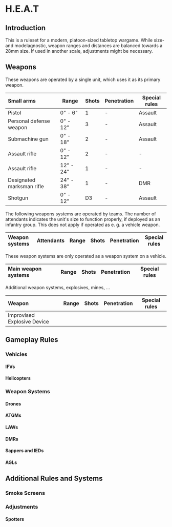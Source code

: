# H.E.A.T

## Introduction

This is a ruleset for a modern, platoon-sized tabletop wargame. While size- and
modelagnostic, weapon ranges and distances are balanced towards a 28mm size. If
used in another scale, adjustments might be necessary.

## Weapons

These weapons are operated by a single unit, which uses it as its primary 
weapon.

| Small arms | Range | Shots | Penetration | Special rules |
| :---- | ---- | ---- | ---- | ---- |
| Pistol | 0" - 6" | 1 | - | Assault |
| Personal defense weapon | 0" - 12" | 3 | - | Assault |
| Submachine gun | 0" - 18" | 2 | - | Assault |
| Assault rifle | 0" - 12" | 2 | - | - |
| Assault rifle | 12" - 24" | 1 | - | - |
| Designated marksman rifle | 24" - 38" | 1 | - | DMR |
| Shotgun | 0" - 12" | D3 | - | Assault |

The following weapons systems are operated by teams. The number of attendants
indicates the unit's size to function properly, if deployed as an infantry group.
This does not apply if operated as e. g. a vehicle weapon. 

| Weapon systems | Attendants | Range | Shots | Penetration | Special rules |
| :---- | ---- | ---- | ----| ---- | ---- |

These weapon systems are only operated as a weapon system on a vehicle.

| Main weapon systems | Range | Shots | Penetration | Special rules |
| :---- | ---- | ---- | ---- | ---- |

Additional weapon systems, explosives, mines, ...

| Weapon | Range | Shots | Penetration | Special rules |
| :---- | ---- | ---- | ---- | ---- |
| Improvised Explosive Device |

## Gameplay Rules

### Vehicles

#### IFVs

#### Helicopters

### Weapon Systems

#### Drones

#### ATGMs

#### LAWs

#### DMRs

#### Sappers and IEDs

#### AGLs

## Additional Rules and Systems

### Smoke Screens

### Adjustments

#### Spotters